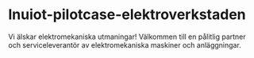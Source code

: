 # lnuiot-pilotcase-elektroverkstaden
Vi älskar elektromekaniska utmaningar! Välkommen till en pålitlig partner och serviceleverantör av elektromekaniska maskiner och anläggningar.
